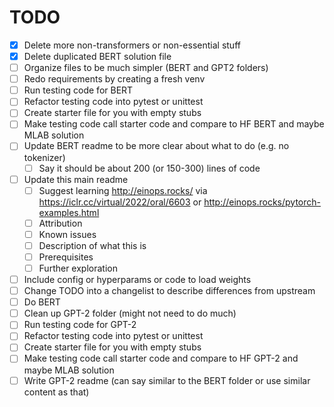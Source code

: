 
# TODO
- [X] Delete more non-transformers or non-essential stuff
- [X] Delete duplicated BERT solution file
- [ ] Organize files to be much simpler (BERT and GPT2 folders)
- [ ] Redo requirements by creating a fresh venv
- [ ] Run testing code for BERT
- [ ] Refactor testing code into pytest or unittest
- [ ] Create starter file for you with empty stubs
- [ ] Make testing code call starter code and compare to HF BERT and maybe MLAB solution
- [ ] Update BERT readme to be more clear about what to do (e.g. no tokenizer) 
    - [ ] Say it should be about 200 (or 150-300) lines of code
- [ ] Update this main readme
    - [ ] Suggest learning http://einops.rocks/ via https://iclr.cc/virtual/2022/oral/6603 or http://einops.rocks/pytorch-examples.html
    - [ ] Attribution
    - [ ] Known issues
    - [ ] Description of what this is
    - [ ] Prerequisites
    - [ ] Further exploration
- [ ] Include config or hyperparams or code to load weights
- [ ] Change TODO into a changelist to describe differences from upstream
- [ ] Do BERT
- [ ] Clean up GPT-2 folder (might not need to do much)
- [ ] Run testing code for GPT-2
- [ ] Refactor testing code into pytest or unittest
- [ ] Create starter file for you with empty stubs
- [ ] Make testing code call starter code and compare to HF GPT-2 and maybe MLAB solution
- [ ] Write GPT-2 readme (can say similar to the BERT folder or use similar content as that)
